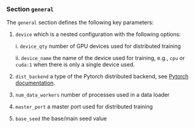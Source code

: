 ### Section `general`

The `general` section defines the following key parameters:

1. `device` which is a nested configuration with the following options:

    i. `device_qty` number of GPU devices used for distributed training
    
    ii. `device_name` the name of the device used for training, e.g., `cpu` or `cuda:1` when
    there is only a single device used. 
    
2. `dist_backend` a type of the Pytorch distributed backend, see 
[Pytorch documentation](https://pytorch.org/tutorials/intermediate/dist_tuto.html).
  
2. `num_data_workers` number of processes used in a data loader

3. `master_port` a master port used for distributed training

4. `base_seed` the base/main seed value 